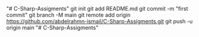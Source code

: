 "# C-Sharp-Assigments"  git init git add README.md git commit -m "first commit" git branch -M main git remote add origin https://github.com/abdelrahmn-ismail/C-Sharp-Assigments.git git push -u origin main
"# C-Sharp-Assigments" 
